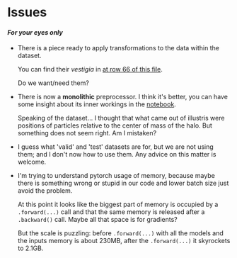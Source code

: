 Issues
======

#### _For your eyes only_ ####

 - There is a piece ready to apply transformations to the data within the dataset. 

   You can find their _vestigia_ in [at row 66 of this file](https://github.com/yamatteo/baryons/blob/5d158dc0ecaa479304daac4619e3e3a375fe6091/gan/vox2vox.py).

   Do we want/need them?

 - There is now a **monolithic** preprocessor. I think it's better, you can have some insight about its inner workings in the [notebook](https://github.com/yamatteo/baryons/blob/5d158dc0ecaa479304daac4619e3e3a375fe6091/notebook.ipynb).

   Speaking of the dataset... I thought that what came out of illustris were positions of particles relative to the center of mass of the halo. But something does not seem right. Am I mistaken?
   
 - I guess what 'valid' and 'test' datasets are for, but we are not using them; and I don't now how to use them. Any advice on this matter is welcome.

 - I'm trying to understand pytorch usage of memory, because maybe there is something wrong or stupid in our code and lower batch size just avoid the problem.

   At this point it looks like the biggest part of memory is occupied by a `.forward(...)` call and that the same memory is released after a `.backward()` call. Maybe all that space is for gradients?

   But the scale is puzzling: before `.forward(...)` with all the models and the inputs memory is about 230MB, after the `.forward(...)` it skyrockets to 2.1GB.
